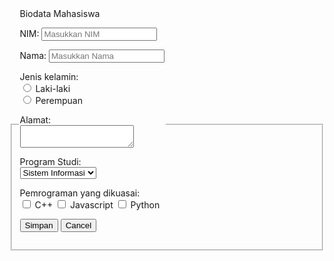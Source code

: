 <!DOCTYPE html>
<html>
<head>
    <title>Form Biodata</title>
</head>
<body>
    <form action="contact.php" method="POST">
	    <fieldset>
		<legend>Biodata Mahasiswa<?legend>
		<p>
		    <label>NIM:</label>
			<input type="text" name="NIM" placeholder="Masukkan NIM"
		</p>
        <p>
            <label>Nama:</label>
            <input type="text" name="Nama" placeholder="Masukkan Nama" />
        </p>
        <p>
		    <label>Jenis kelamin:</label><br>
            <label><input type="radio" name="jenis_kelamin" value="laki-laki" /> Laki-laki</label><br>
            <label><input type="radio" name="jenis_kelamin" value="perempuan" /> Perempuan</label><br>
        </p>
		<p>
            <label>Alamat:</label><br>
            <textarea name="Alamat" >
			</textarea>
        </p>
		<p>
            <label>Program Studi:</label><br>
            <select name="Program Studi">
                <option value="Sistem Informasi">Sistem Informasi</option>
                <option value="Fisika">Fisika</option>
                <option value="Kimia">Kimia</option>
                <option value="Biologi">Biologi</option>
            </select>
        </p>
		<p>
		    <label>Pemrograman yang dikuasai:</label><br>
            <label><input type="checkbox" name="Program_yang_dikuasai" value="C++" /> C++</label>
            <label><input type="checkbox" name="Program_yang_dikuasai" value="Javascript" /> Javascript</label>
			<label><input type="checkbox" name="Program_yang_dikuasai" value="Python" /> Python</label>
        </p>
		<p>
            <input type="submit" name="submit" value="Simpan" />
            <input type="submit" name="submit" value="Cancel" />
        </p>
		</fieldset>
    </form>
</body>
</html>
